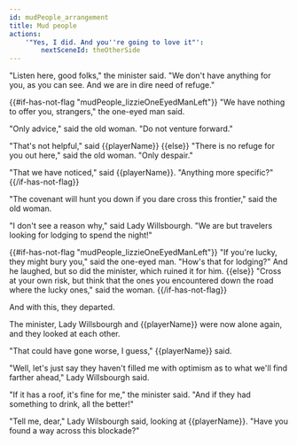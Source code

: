 ```yaml
---
id: mudPeople_arrangement
title: Mud people
actions:
    '"Yes, I did. And you''re going to love it"':
        nextSceneId: theOtherSide
---
```


"Listen here, good folks," the minister said. "We don't have anything for you, as you can see. And we are in dire need of refuge."

{{#if-has-not-flag "mudPeople_lizzieOneEyedManLeft"}}
"We have nothing to offer you, strangers," the one-eyed man said.

"Only advice," said the old woman. "Do not venture forward."

"That's not helpful," said {{playerName}}
{{else}}
"There is no refuge for you out here," said the old woman. "Only despair."

"That we have noticed," said {{playerName}}. "Anything more specific?"
{{/if-has-not-flag}}

"The covenant will hunt you down if you dare cross this frontier," said the old woman.

"I don't see a reason why," said Lady Willsbourgh. "We are but travelers looking for lodging to spend the night!"

{{#if-has-not-flag "mudPeople_lizzieOneEyedManLeft"}}
"If you're lucky, they might bury you," said the one-eyed man. "How's that for lodging?" And he laughed, but so did the minister, which ruined it for him.
{{else}}
"Cross at your own risk, but think that the ones you encountered down the road where the lucky ones," said the woman.
{{/if-has-not-flag}}

And with this, they departed.

The minister, Lady Willsbourgh and {{playerName}} were now alone again, and they looked at each other.

"That could have gone worse, I guess," {{playerName}} said.

"Well, let's just say they haven't filled me with optimism as to what we'll find farther ahead," Lady Willsbourgh said.

"If it has a roof, it's fine for me," the minister said. "And if they had something to drink, all the better!"

"Tell me, dear," Lady Wilsbourgh said, looking at {{playerName}}. "Have you found a way across this blockade?"
